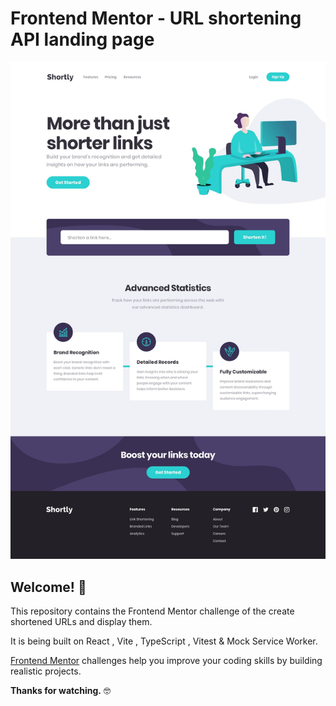 # Frontend Mentor - URL shortening API landing page

![Design preview for the Advice generator app coding challenge](./src/design/desktop-design.jpg)


## Welcome! 👋

This repository contains the Frontend Mentor challenge of the  create shortened URLs and display them.

It is being built on React , Vite , TypeScript , Vitest & Mock Service Worker.

[Frontend Mentor](https://www.frontendmentor.io) challenges help you improve your coding skills by building realistic projects.

**Thanks for watching.** 🤓